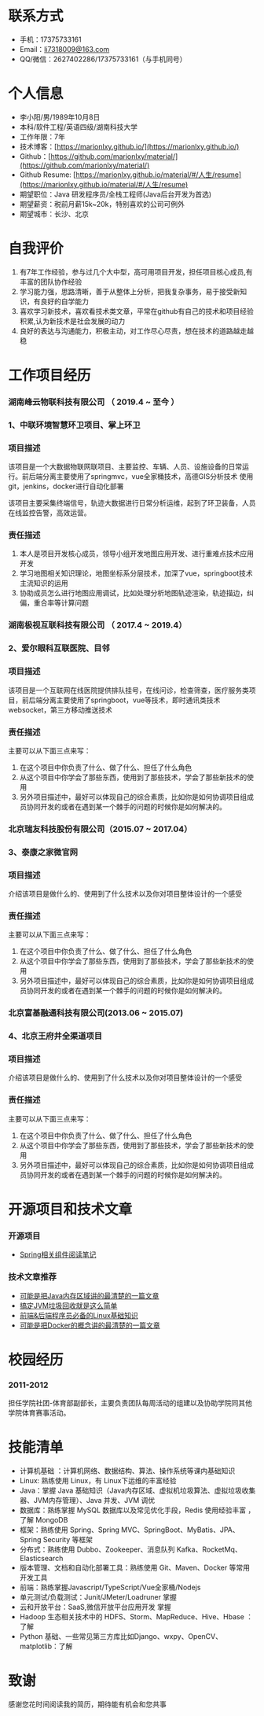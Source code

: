 # 联系方式

- 手机：17375733161
- Email：li7318009@163.com
- QQ/微信：2627402286/17375733161（与手机同号）

# 个人信息

 - 李小阳/男/1989年10月8日 
 - 本科/软件工程/英语四级/湖南科技大学
 - 工作年限：7年
 - 技术博客：[https://marionlxy.github.io/](https://marionlxy.github.io/) 
 - Github：[https://github.com/marionlxy/material/](https://github.com/marionlxy/material/)
 - Github Resume: [https://marionlxy.github.io/material/#/人生/resume](https://marionlxy.github.io/material/#/人生/resume)
 - 期望职位：Java 研发程序员/全栈工程师(Java后台开发为首选)
 - 期望薪资：税前月薪15k~20k，特别喜欢的公司可例外
 - 期望城市：长沙、北京
 
# 自我评价 
1. 有7年工作经验，参与过几个大中型，高可用项目开发，担任项目核心成员,有丰富的团队协作经验
2. 学习能力强，思路清晰，善于从整体上分析，把我复杂事务，易于接受新知识，有良好的自学能力
3. 喜欢学习新技术，喜欢看技术类文章，平常在github有自己的技术和项目经验积累,认为新技术是社会发展的动力
4. 良好的表达与沟通能力，积极主动，对工作尽心尽责，想在技术的道路越走越稳


# 工作项目经历

### 湖南峰云物联科技有限公司 （ 2019.4 ~ 至今 ）

### 1、中联环境智慧环卫项目、掌上环卫

### 项目描述
该项目是一个大数据物联网联项目、主要监控、车辆、人员、设施设备的日常运行。前后端分离主要使用了springmvc，vue全家桶技术，高德GIS分析技术
使用git，jenkins，docker进行自动化部署

该项目主要采集终端信号，轨迹大数据进行日常分析运维，起到了环卫装备，人员在线监控告警，高效运营。

### 责任描述

1. 本人是项目开发核心成员，领导小组开发地图应用开发、进行重难点技术应用开发
2. 学习地图相关知识理论，地图坐标系分层技术，加深了vue，springboot技术主流知识的运用
3. 协助成员怎么进行地图应用调试，比如处理分析地图轨迹渲染，轨迹描边，纠偏，重合率等计算问题

### 湖南极视互联科技有限公司 （ 2017.4 ~ 2019.4）

### 2、爱尔眼科互联医院、目邻

### 项目描述

该项目是一个互联网在线医院提供排队挂号，在线问诊，检查筛查，医疗服务类项目，前后端分离主要使用了springboot，vue等技术，即时通讯类技术
websocket，第三方移动推送技术

### 责任描述

主要可以从下面三点来写：

1. 在这个项目中你负责了什么、做了什么、担任了什么角色
2. 从这个项目中你学会了那些东西，使用到了那些技术，学会了那些新技术的使用
3. 另外项目描述中，最好可以体现自己的综合素质，比如你是如何协调项目组成员协同开发的或者在遇到某一个棘手的问题的时候你是如何解决的。


### 北京瑞友科技股份有限公司（2015.07 ~ 2017.04）

### 3、泰康之家微官网

### 项目描述

介绍该项目是做什么的、使用到了什么技术以及你对项目整体设计的一个感受

### 责任描述

主要可以从下面三点来写：

1. 在这个项目中你负责了什么、做了什么、担任了什么角色
2. 从这个项目中你学会了那些东西，使用到了那些技术，学会了那些新技术的使用
3. 另外项目描述中，最好可以体现自己的综合素质，比如你是如何协调项目组成员协同开发的或者在遇到某一个棘手的问题的时候你是如何解决的。

### 北京富基融通科技有限公司(2013.06 ~ 2015.07)
### 4、北京王府井全渠道项目

### 项目描述

介绍该项目是做什么的、使用到了什么技术以及你对项目整体设计的一个感受

### 责任描述

主要可以从下面三点来写：

1. 在这个项目中你负责了什么、做了什么、担任了什么角色
2. 从这个项目中你学会了那些东西，使用到了那些技术，学会了那些新技术的使用
3. 另外项目描述中，最好可以体现自己的综合素质，比如你是如何协调项目组成员协同开发的或者在遇到某一个棘手的问题的时候你是如何解决的。


# 开源项目和技术文章

### 开源项目

- [Spring相关组件阅读笔记](https://github.com/marionlxy/spring-analysis) 


### 技术文章推荐

- [可能是把Java内存区域讲的最清楚的一篇文章](https://juejin.im/post/5b7d69e4e51d4538ca5730cb)
- [搞定JVM垃圾回收就是这么简单](https://juejin.im/post/5b85ea54e51d4538dd08f601)
- [前端&后端程序员必备的Linux基础知识](https://juejin.im/post/5b3b19856fb9a04fa42f8c71)
- [可能是把Docker的概念讲的最清楚的一篇文章](https://juejin.im/post/5b260ec26fb9a00e8e4b031a)


# 校园经历

### 2011-2012

担任学院社团-体育部副部长，主要负责团队每周活动的组建以及协助学院同其他学院体育赛事活动。
 

# 技能清单

- 计算机基础 ：计算机网络、数据结构、算法、操作系统等课内基础知识
- Linux: 熟练使用 Linux，有 Linux下运维的丰富经验
- Java：掌握 Java 基础知识（Java内存区域、虚拟机垃圾算法、虚拟垃圾收集器、JVM内存管理）、Java 并发、JVM 调优
- 数据库：熟练掌握 MySQL 数据库以及常见优化手段，Redis 使用经验丰富 ，了解 MongoDB
- 框架：熟练使用 Spring、Spring MVC、SpringBoot、MyBatis、JPA、Spring Security 等框架
- 分布式：熟练使用 Dubbo、Zookeeper、消息队列 Kafka、RocketMq、Elasticsearch
- 版本管理、文档和自动化部署工具：熟练使用 Git、Maven、Docker 等常用开发工具
- 前端：熟练掌握Javascript/TypeScript/Vue全家桶/Nodejs
- 单元测试/负载测试：Junit/JMeter/Loadruner 掌握
- 云和开放平台：SaaS,微信开放平台应用开发 掌握
- Hadoop 生态相关技术中的 HDFS、Storm、MapReduce、Hive、Hbase ：了解
- Python 基础、一些常见第三方库比如Django、wxpy、OpenCV、matplotlib：了解


# 致谢
感谢您花时间阅读我的简历，期待能有机会和您共事





